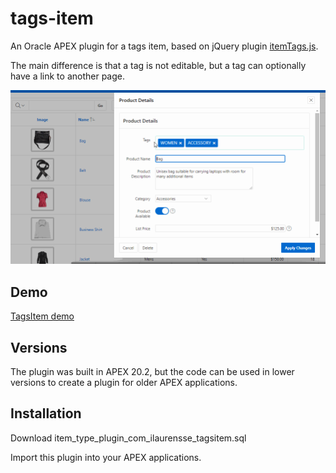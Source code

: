 # tags-item
An Oracle APEX plugin for a tags item, based on jQuery plugin [itemTags.js](http://betaweb.github.io/inputTags-jQuery-plugin/).

The main difference is that a tag is not editable, but a tag can optionally have a link to another page.

![Preview](https://github.com/Inolau/tags-item/blob/main/tagsitem.gif)

## Demo

[TagsItem demo](https://apex.oracle.com/pls/apex/ino/r/share/products)

## Versions

The plugin was built in APEX 20.2, but the code can be used in lower versions to create a plugin for older APEX applications.

## Installation

Download item_type_plugin_com_ilaurensse_tagsitem.sql

Import this plugin into your APEX applications.
